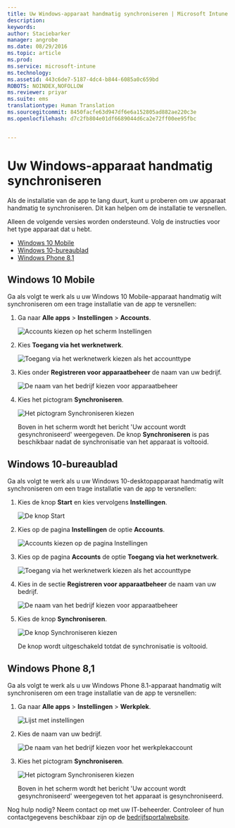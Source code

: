 ```yaml
---
title: Uw Windows-apparaat handmatig synchroniseren | Microsoft Intune
description: 
keywords: 
author: Staciebarker
manager: angrobe
ms.date: 08/29/2016
ms.topic: article
ms.prod: 
ms.service: microsoft-intune
ms.technology: 
ms.assetid: 443c6de7-5187-4dc4-b844-6085a0c659bd
ROBOTS: NOINDEX,NOFOLLOW
ms.reviewer: priyar
ms.suite: ems
translationtype: Human Translation
ms.sourcegitcommit: 8450facfe63d947df6e6a152805ad882ae220c3e
ms.openlocfilehash: d7c2fb804e01df6689044d6ca2e72ff00ee95fbc


---
```



# Uw Windows-apparaat handmatig synchroniseren
Als de installatie van de app te lang duurt, kunt u proberen om uw apparaat handmatig te synchroniseren. Dit kan helpen om de installatie te versnellen.

Alleen de volgende versies worden ondersteund. Volg de instructies voor het type apparaat dat u hebt.

* [Windows 10 Mobile](#windows-10-mobile)
* [Windows 10-bureaublad](#windows-10-desktop)
* [Windows Phone 8,1](#windows-phone-8-1)


## Windows 10 Mobile
Ga als volgt te werk als u uw Windows 10 Mobile-apparaat handmatig wilt synchroniseren om een trage installatie van de app te versnellen:

1. Ga naar **Alle apps** > **Instellingen** > **Accounts**.

    ![Accounts kiezen op het scherm Instellingen](./media/win10m-sync-1-settings-accounts.png)

2. Kies **Toegang via het werknetwerk**.

    ![Toegang via het werknetwerk kiezen als het accounttype](./media/win10m-sync-2-work-access.png)

3. Kies onder **Registreren voor apparaatbeheer** de naam van uw bedrijf.

    ![De naam van het bedrijf kiezen voor apparaatbeheer](./media/win10m-sync-3-tap-comp-name.png)

4. Kies het pictogram **Synchroniseren**.

    ![Het pictogram Synchroniseren kiezen](./media/win10m-sync-4-tap-sync.png)

    Boven in het scherm wordt het bericht 'Uw account wordt gesynchroniseerd' weergegeven. De knop **Synchroniseren** is pas beschikbaar nadat de synchronisatie van het apparaat is voltooid.

## Windows 10-bureaublad
Ga als volgt te werk als u uw Windows 10-desktopapparaat handmatig wilt synchroniseren om een trage installatie van de app te versnellen:

1. Kies de knop **Start** en kies vervolgens **Instellingen**.

    ![De knop Start](./media/win10pc-sync-1-start-button.png)

2. Kies op de pagina **Instellingen** de optie **Accounts**.

    ![Accounts kiezen op de pagina Instellingen](./media/win10pc-sync-2-settings-accounts.png)

3. Kies op de pagina **Accounts** de optie **Toegang via het werknetwerk**.

    ![Toegang via het werknetwerk kiezen als het accounttype](./media/win10pc-sync-3-work-access.png)

4. Kies in de sectie **Registreren voor apparaatbeheer** de naam van uw bedrijf.

    ![De naam van het bedrijf kiezen voor apparaatbeheer](./media/win10pc-sync-4-tap-com-name.png)

5. Kies de knop **Synchroniseren**.

    ![De knop Synchroniseren kiezen](./media/win10pc-sync-5-tap-sync.png)

   De knop wordt uitgeschakeld totdat de synchronisatie is voltooid.

## Windows Phone 8,1
Ga als volgt te werk als u uw Windows Phone 8.1-apparaat handmatig wilt synchroniseren om een trage installatie van de app te versnellen:

1. Ga naar **Alle apps** > **Instellingen** > **Werkplek**.

    ![Lijst met instellingen](./media/wp81-1-sync-settings-workplace.png)

2. Kies de naam van uw bedrijf.

    ![De naam van het bedrijf kiezen voor het werkplekaccount](./media/wp81-2-sync-tap-compname.png)

3. Kies het pictogram **Synchroniseren**.

    ![Het pictogram Synchroniseren kiezen](./media/wp81-3-sync-tap-sync-button.png)

   Boven in het scherm wordt het bericht 'Uw account wordt gesynchroniseerd' weergegeven tot het apparaat is gesynchroniseerd.

Nog hulp nodig? Neem contact op met uw IT-beheerder. Controleer of hun contactgegevens beschikbaar zijn op de [bedrijfsportalwebsite](http://portal.manage.microsoft.com).



<!--HONumber=Oct16_HO2-->


